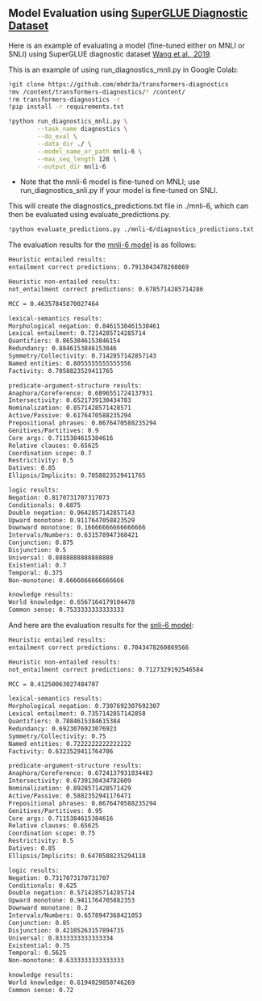 ## Model Evaluation using [SuperGLUE Diagnostic Dataset](https://super.gluebenchmark.com/diagnostics/)

Here is an example of evaluating a model (fine-tuned either on MNLI or SNLI) using SuperGLUE diagnostic dataset [Wang et al., 2019](https://arxiv.org/abs/1905.00537).

This is an example of using run_diagnostics_mnli.py in Google Colab:

```bash
!git clone https://github.com/mhdr3a/transformers-diagnostics
!mv /content/transformers-diagnostics/* /content/
!rm transformers-diagnostics -r
!pip install -r requirements.txt

!python run_diagnostics_mnli.py \
        --task_name diagnostics \
        --do_eval \
        --data_dir ./ \
        --model_name_or_path mnli-6 \
        --max_seq_length 128 \
        --output_dir mnli-6
```
* Note that the mnli-6 model is fine-tuned on MNLI; use run_diagnostics_snli.py if your model is fine-tuned on SNLI.

This will create the diagnostics_predictions.txt file in ./mnli-6, which can then be evaluated using evaluate_predictions.py.

```bash
!python evaluate_predictions.py ./mnli-6/diagnostics_predictions.txt
```

The evaluation results for the [mnli-6 model](https://huggingface.co/mahdiyar/mnli-6) is as follows:

```bash
Heuristic entailed results:
entailment correct predictions: 0.7913043478260869

Heuristic non-entailed results:
not_entailment correct predictions: 0.6785714285714286

MCC = 0.46357845870027464

lexical-semantics results:
Morphological negation: 0.8461538461538461
Lexical entailment: 0.7214285714285714
Quantifiers: 0.8653846153846154
Redundancy: 0.8846153846153846
Symmetry/Collectivity: 0.7142857142857143
Named entities: 0.8055555555555556
Factivity: 0.7058823529411765

predicate-argument-structure results:
Anaphora/Coreference: 0.6896551724137931
Intersectivity: 0.6521739130434783
Nominalization: 0.8571428571428571
Active/Passive: 0.6176470588235294
Prepositional phrases: 0.8676470588235294
Genitives/Partitives: 0.9
Core args: 0.7115384615384616
Relative clauses: 0.65625
Coordination scope: 0.7
Restrictivity: 0.5
Datives: 0.85
Ellipsis/Implicits: 0.7058823529411765

logic results:
Negation: 0.8170731707317073
Conditionals: 0.6875
Double negation: 0.9642857142857143
Upward monotone: 0.9117647058823529
Downward monotone: 0.16666666666666666
Intervals/Numbers: 0.631578947368421
Conjunction: 0.875
Disjunction: 0.5
Universal: 0.8888888888888888
Existential: 0.7
Temporal: 0.375
Non-monotone: 0.6666666666666666

knowledge results:
World knowledge: 0.6567164179104478
Common sense: 0.7533333333333333
```

And here are the evaluation results for the [snli-6 model](https://huggingface.co/mahdiyar/snli-6):

```bash
Heuristic entailed results:
entailment correct predictions: 0.7043478260869566

Heuristic non-entailed results:
not_entailment correct predictions: 0.7127329192546584

MCC = 0.41250063027484707

lexical-semantics results:
Morphological negation: 0.7307692307692307
Lexical entailment: 0.7357142857142858
Quantifiers: 0.7884615384615384
Redundancy: 0.6923076923076923
Symmetry/Collectivity: 0.75
Named entities: 0.7222222222222222
Factivity: 0.6323529411764706

predicate-argument-structure results:
Anaphora/Coreference: 0.6724137931034483
Intersectivity: 0.6739130434782609
Nominalization: 0.8928571428571429
Active/Passive: 0.5882352941176471
Prepositional phrases: 0.8676470588235294
Genitives/Partitives: 0.95
Core args: 0.7115384615384616
Relative clauses: 0.65625
Coordination scope: 0.75
Restrictivity: 0.5
Datives: 0.85
Ellipsis/Implicits: 0.6470588235294118

logic results:
Negation: 0.7317073170731707
Conditionals: 0.625
Double negation: 0.5714285714285714
Upward monotone: 0.9411764705882353
Downward monotone: 0.2
Intervals/Numbers: 0.6578947368421053
Conjunction: 0.85
Disjunction: 0.42105263157894735
Universal: 0.8333333333333334
Existential: 0.75
Temporal: 0.5625
Non-monotone: 0.6333333333333333

knowledge results:
World knowledge: 0.6194029850746269
Common sense: 0.72
```
